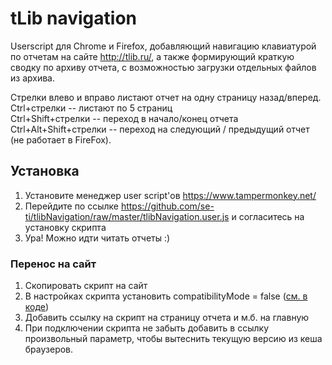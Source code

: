 # tLib navigation

Userscript для Chrome и Firefox, добавляющий навигацию клавиатурой по отчетам на сайте http://tlib.ru/, а также формирующий краткую сводку по архиву отчета, с возможностью загрузки отдельных файлов из архива.

Стрелки влево и вправо листают отчет на одну страницу назад/вперед.<br/>
Ctrl+стрелки -- листают по 5 страниц<br/>
Ctrl+Shift+стрелки -- переход в начало/конец отчета<br/>
Ctrl+Alt+Shift+стрелки -- переход на следующий / предыдущий отчет (не работает в FireFox).


## Установка
1. Установите менеджер user script'ов https://www.tampermonkey.net/
2. Перейдите по ссылке https://github.com/se-ti/tlibNavigation/raw/master/tlibNavigation.user.js и согласитесь на установку скрипта 
3. Ура! Можно идти читать отчеты :)


### Перенос на сайт
1. Скопировать скрипт на сайт
2. В настройках скрипта установить compatibilityMode = false ([см. в коде](https://github.com/se-ti/tlibNavigation/blob/4a237be6e05b35f4655f0b5e0b01d54d58b16d41/tlibNavigation.user.js#L19))
3. Добавить ссылку на скрипт на страницу отчета и м.б. на главную
4. При подключении скрипта не забыть добавить в ссылку произвольный параметр, чтобы вытеснить текущую версию из кеша браузеров. 
<script src="/js/tlibnav.js?v=YYY"></script>
